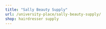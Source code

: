 ```yaml
---
title: "Sally Beauty Supply"
url: /university-place/sally-beauty-supply/
shop: hairdresser supply
---
```

